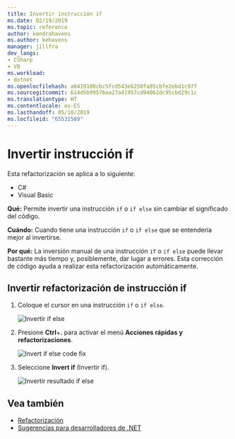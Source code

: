 ```yaml
---
title: Invertir instrucción if
ms.date: 02/19/2019
ms.topic: reference
author: kendrahavens
ms.author: kehavens
manager: jillfra
dev_langs:
- CSharp
- VB
ms.workload:
- dotnet
ms.openlocfilehash: a0419100cbc5fcd543eb250fa85cbfe2ebd1c97f
ms.sourcegitcommit: 614d5b99576ea27a41957cd94062dc95cbd29c1c
ms.translationtype: HT
ms.contentlocale: es-ES
ms.lasthandoff: 05/10/2019
ms.locfileid: "65531589"
---
```

# <a name="invert-if-statement"></a>Invertir instrucción if

Esta refactorización se aplica a lo siguiente:

- C#
- Visual Basic

**Qué:** Permite invertir una instrucción `if` o `if else` sin cambiar el significado del código.

**Cuándo:** Cuando tiene una instrucción `if` o `if else` que se entendería mejor al invertirse.

**Por qué:** La inversión manual de una instrucción `if` o `if else` puede llevar bastante más tiempo y, posiblemente, dar lugar a errores. Esta corrección de código ayuda a realizar esta refactorización automáticamente.

## <a name="invert-if-statement-refactoring"></a>Invertir refactorización de instrucción if

1. Coloque el cursor en una instrucción `if` o `if else`.

    ![Invertir if else](media/invert-if.png)

2. Presione **Ctrl**+**.** para activar el menú **Acciones rápidas y refactorizaciones**.

    ![Invert if else code fix](media/invert-if-codefix.png)

3. Seleccione **Invert if** (Invertir if).

    ![Invertir resultado if else](media/invert-if-codefix-result.png)

## <a name="see-also"></a>Vea también

- [Refactorización](../refactoring-in-visual-studio.md)
- [Sugerencias para desarrolladores de .NET](../csharp-developer-productivity.md)
